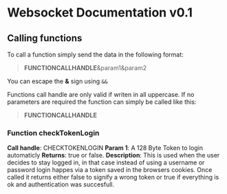 # Websocket Documentation v0.1

## Calling functions

To call a function simply send the data in the following format:

>  **FUNCTIONCALLHANDLE**&param1&param2

You can escape the **&** sign using  ``&&``

Functions call handle are only valid if writen in all uppercase.
If no parameters are required the function can simply be called like this:

> **FUNCTIONCALLHANDLE**

### Function checkTokenLogin
**Call handle**: CHECKTOKENLOGIN
**Param 1**: A 128 Byte Token to login automaticly 
**Returns**: true or false.
**Description**: This is used when the user decides to stay logged in, in that case instead of using a username or password login happes via a token saved in the browsers cookies. Once called it returns either false to signify a wrong token or true if everything is ok and authentication was succesfull.
